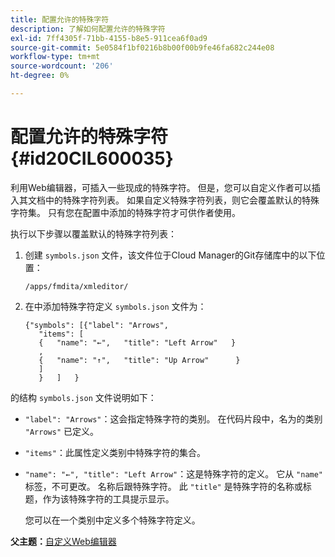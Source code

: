 ```yaml
---
title: 配置允许的特殊字符
description: 了解如何配置允许的特殊字符
exl-id: 7ff4305f-71bb-4155-b8e5-911cea6f0ad9
source-git-commit: 5e0584f1bf0216b8b00f00b9fe46fa682c244e08
workflow-type: tm+mt
source-wordcount: '206'
ht-degree: 0%

---
```


# 配置允许的特殊字符 {#id20CIL600035}

利用Web编辑器，可插入一些现成的特殊字符。 但是，您可以自定义作者可以插入其文档中的特殊字符列表。 如果自定义特殊字符列表，则它会覆盖默认的特殊字符集。 只有您在配置中添加的特殊字符才可供作者使用。

执行以下步骤以覆盖默认的特殊字符列表：

1. 创建 `symbols.json` 文件，该文件位于Cloud Manager的Git存储库中的以下位置：

   ```
   /apps/fmdita/xmleditor/
   ```

1. 在中添加特殊字符定义 `symbols.json` 文件为：

   ```
   {"symbols": [{"label": "Arrows",
      "items": [
      {   "name": "←",   "title": "Left Arrow"   } 
      ,   
      {   "name": "↑",   "title": "Up Arrow"      } 
      ]   
      }   ]   }
   ```


的结构 `symbols.json` 文件说明如下：

- `"label": "Arrows"`：这会指定特殊字符的类别。 在代码片段中，名为的类别 `"Arrows"` 已定义。
- `"items"`：此属性定义类别中特殊字符的集合。
- `"name": "←", "title": "Left Arrow"`：这是特殊字符的定义。 它从 `"name"` 标签，不可更改。 名称后跟特殊字符。 此 `"title"` 是特殊字符的名称或标题，作为该特殊字符的工具提示显示。

  您可以在一个类别中定义多个特殊字符定义。


**父主题：**[&#x200B;自定义Web编辑器](conf-web-editor.md)
